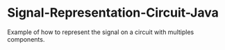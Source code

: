 # Signal-Representation-Circuit-Java
Example of how to represent the signal on a circuit with multiples components.
